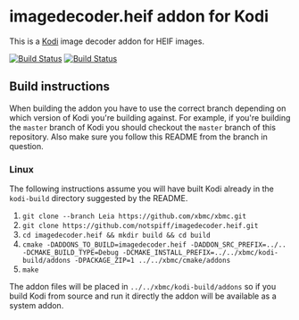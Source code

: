 # imagedecoder.heif addon for Kodi

This is a [Kodi](http://kodi.tv) image decoder addon for HEIF images.

[![Build Status](https://travis-ci.org/notspiff/imagedecoder.heif.svg?branch=master)](https://travis-ci.org/notspiff/imagedecoder.heif)
[![Build Status](https://ci.appveyor.com/api/projects/status/github/notspiff/imagedecoder.heif?svg=true)](https://ci.appveyor.com/project/notspiff/imagedecoder-heif)

## Build instructions

When building the addon you have to use the correct branch depending on which version of Kodi you're building against. 
For example, if you're building the `master` branch of Kodi you should checkout the `master` branch of this repository. 
Also make sure you follow this README from the branch in question.

### Linux

The following instructions assume you will have built Kodi already in the `kodi-build` directory 
suggested by the README.

1. `git clone --branch Leia https://github.com/xbmc/xbmc.git`
2. `git clone https://github.com/notspiff/imagedecoder.heif.git`
3. `cd imagedecoder.heif && mkdir build && cd build`
4. `cmake -DADDONS_TO_BUILD=imagedecoder.heif -DADDON_SRC_PREFIX=../.. -DCMAKE_BUILD_TYPE=Debug -DCMAKE_INSTALL_PREFIX=../../xbmc/kodi-build/addons -DPACKAGE_ZIP=1 ../../xbmc/cmake/addons`
5. `make`

The addon files will be placed in `../../xbmc/kodi-build/addons` so if you build Kodi from source and run it directly 
the addon will be available as a system addon.
